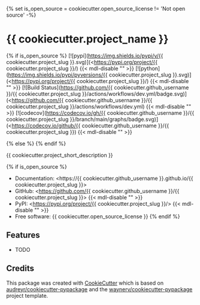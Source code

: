 {% set is_open_source = cookiecutter.open_source_license != 'Not open source' -%}

# {{ cookiecutter.project_name }}

{% if is_open_source %}
[![pypi](https://img.shields.io/pypi/v/{{ cookiecutter.project_slug }}.svg)](<https://pypi.org/project/{{ cookiecutter.project_slug }}/) {{< mdl-disable "<!-- markdownlint-disable MD034 -->" >}}
[![python](https://img.shields.io/pypi/pyversions/{{ cookiecutter.project_slug }}.svg)](<https://pypi.org/project/{{ cookiecutter.project_slug }}/) {{< mdl-disable "<!-- markdownlint-disable MD034 -->" >}}
[![Build Status](https://github.com/{{ cookiecutter.github_username }}/{{ cookiecutter.project_slug }}/actions/workflows/dev.yml/badge.svg)](<https://github.com/{{ cookiecutter.github_username }}/{{ cookiecutter.project_slug }}/actions/workflows/dev.yml) {{< mdl-disable "<!-- markdownlint-disable MD034 -->" >}}
[![codecov](https://codecov.io/gh/{{ cookiecutter.github_username }}/{{ cookiecutter.project_slug }}/branch/main/graphs/badge.svg)](<https://codecov.io/github/{{ cookiecutter.github_username }}/{{ cookiecutter.project_slug }}) {{< mdl-disable "<!-- markdownlint-disable MD034 -->" >}}

{% else %}
{% endif %}

{{ cookiecutter.project_short_description }}

{% if is_open_source %}

* Documentation: <https://{{ cookiecutter.github_username }}.github.io/{{ cookiecutter.project_slug }}>
* GitHub: <https://github.com/{{ cookiecutter.github_username }}/{{ cookiecutter.project_slug }}> {{< mdl-disable "<!-- markdownlint-disable MD034 -->" >}}
* PyPI: <https://pypi.org/project/{{ cookiecutter.project_slug }}/> {{< mdl-disable "<!-- markdownlint-disable MD034 -->" >}}
* Free software: {{ cookiecutter.open_source_license }}
{% endif %}

## Features

* TODO

## Credits

This package was created with [CookieCutter](https://github.com/euanmason/cookiecutter-pypackage) which is based on [audreyr/cookiecutter-pypackage](https://github.com/audreyr/cookiecutter) and the [waynerv/cookiecutter-pypackage](https://github.com/waynerv/cookiecutter-pypackage) project template.
